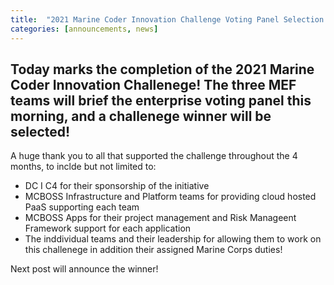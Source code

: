 ```yaml
---
title:  "2021 Marine Coder Innovation Challenge Voting Panel Selection Day"
categories: [announcements, news]
---
```


## Today marks the completion of the 2021 Marine Coder Innovation Challenege!  The three MEF teams will brief the enterprise voting panel this morning, and a challenege winner will be selected!
 A huge thank you to all that supported the challenge throughout the 4 months, to inclde but not limited to: 
  * DC I C4 for their sponsorship of the initiative
  * MCBOSS Infrastructure and Platform teams for providing cloud hosted PaaS supporting each team
  * MCBOSS Apps for their project management and Risk Manageent Framework support for each application
  * The inddividual teams and their leadership for allowing them to work on this challenege in addition their assigned Marine Corps duties!

Next post will announce the winner!
